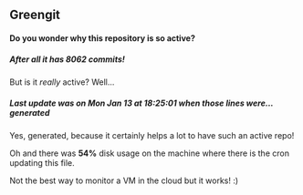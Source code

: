 ## Greengit

#### Do you wonder why this repository is so active?

##### After all it has 8062 commits!

But is it *really* active? Well...

##### Last update was on Mon Jan 13 at 18:25:01 when those lines were... generated

Yes, generated, because it certainly helps a lot to have such an active repo!

Oh and there was **54%** disk usage on the machine
where there is the cron updating this file.

Not the best way to monitor a VM in the cloud but it works! :)
